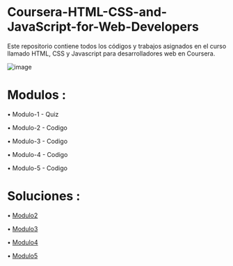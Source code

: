 # Coursera-HTML-CSS-and-JavaScript-for-Web-Developers
Este repositorio contiene todos los códigos y trabajos asignados en el curso llamado HTML, CSS y Javascript para desarrolladores web en Coursera.

![image](https://github.com/SebasPreciado10/Coursera-HTML-CSS-and-JavaScript-for-Web-Developers/assets/144469767/e8cdbcb3-488b-448f-b3bb-a3d883d7fcf3)

# Modulos :

• Modulo-1 - Quiz

• Modulo-2 - Codigo

• Modulo-3 - Codigo

• Modulo-4 - Codigo

• Modulo-5 - Codigo

# Soluciones :

• [Modulo2](https://sebaspreciado10.github.io/Coursera-HTML-CSS-and-JavaScript-for-Web-Developers/MODULE-2/)

• [Modulo3](https://sebaspreciado10.github.io/Coursera-HTML-CSS-and-JavaScript-for-Web-Developers/MODULE-3/)

• [Modulo4](https://sebaspreciado10.github.io/Coursera-HTML-CSS-and-JavaScript-for-Web-Developers/MODULE-4/)

• [Modulo5](https://sebaspreciado10.github.io/Coursera-HTML-CSS-and-JavaScript-for-Web-Developers/MODULE-5/)


